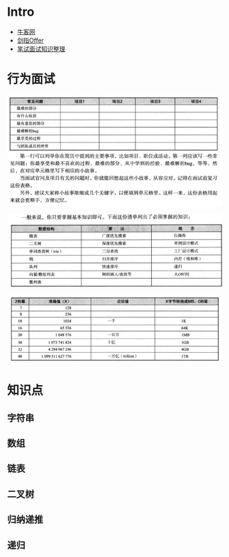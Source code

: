 # Intro

* [牛客网](http://newcoder.com)
* [剑指Offer]()
* [笔试面试知识整理](https://hit-alibaba.github.io/interview/)

# 行为面试

![](./~img/行为面试题准备.png)

![](./~img/技术面试基础知识.png)

![](./~img/2的幂表.png)
# 知识点

## 字符串 

## 数组

## 链表

## 二叉树

## 归纳递推

## 递归